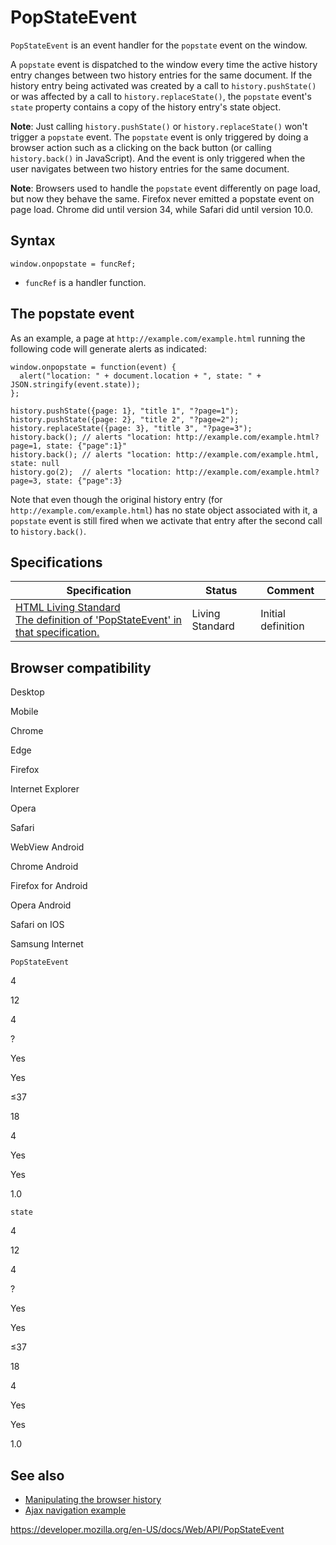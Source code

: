 # PopStateEvent

`PopStateEvent` is an event handler for the `popstate` event on the window.

A `popstate` event is dispatched to the window every time the active history entry changes between two history entries for the same document. If the history entry being activated was created by a call to `history.pushState()` or was affected by a call to `history.replaceState()`, the `popstate` event's `state` property contains a copy of the history entry's state object.

**Note**: Just calling `history.pushState()` or `history.replaceState()` won't trigger a `popstate` event. The `popstate` event is only triggered by doing a browser action such as a clicking on the back button (or calling `history.back()` in JavaScript). And the event is only triggered when the user navigates between two history entries for the same document.

**Note**: Browsers used to handle the `popstate` event differently on page load, but now they behave the same. Firefox never emitted a popstate event on page load. Chrome did until version 34, while Safari did until version 10.0.

## Syntax

    window.onpopstate = funcRef;

- `funcRef` is a handler function.

## The popstate event

As an example, a page at `http://example.com/example.html` running the following code will generate alerts as indicated:

    window.onpopstate = function(event) {
      alert("location: " + document.location + ", state: " + JSON.stringify(event.state));
    };

    history.pushState({page: 1}, "title 1", "?page=1");
    history.pushState({page: 2}, "title 2", "?page=2");
    history.replaceState({page: 3}, "title 3", "?page=3");
    history.back(); // alerts "location: http://example.com/example.html?page=1, state: {"page":1}"
    history.back(); // alerts "location: http://example.com/example.html, state: null
    history.go(2);  // alerts "location: http://example.com/example.html?page=3, state: {"page":3}

Note that even though the original history entry (for `http://example.com/example.html`) has no state object associated with it, a `popstate` event is still fired when we activate that entry after the second call to `history.back()`.

## Specifications

<table><thead><tr class="header"><th>Specification</th><th>Status</th><th>Comment</th></tr></thead><tbody><tr class="odd"><td><a href="https://html.spec.whatwg.org/multipage/browsing-the-web.html#popstateevent">HTML Living Standard<br />
<span class="small">The definition of 'PopStateEvent' in that specification.</span></a></td><td><span class="spec-living">Living Standard</span></td><td>Initial definition</td></tr></tbody></table>

## Browser compatibility

Desktop

Mobile

Chrome

Edge

Firefox

Internet Explorer

Opera

Safari

WebView Android

Chrome Android

Firefox for Android

Opera Android

Safari on IOS

Samsung Internet

`PopStateEvent`

4

12

4

?

Yes

Yes

≤37

18

4

Yes

Yes

1.0

`state`

4

12

4

?

Yes

Yes

≤37

18

4

Yes

Yes

1.0

## See also

- [Manipulating the browser history](history_api)
- [Ajax navigation example](history_api/example)

<a href="https://developer.mozilla.org/en-US/docs/Web/API/PopStateEvent" class="_attribution-link">https://developer.mozilla.org/en-US/docs/Web/API/PopStateEvent</a>
